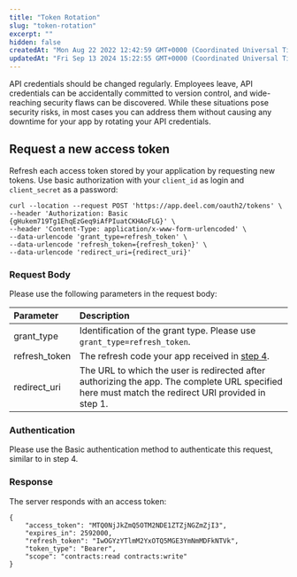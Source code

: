 ```yaml
---
title: "Token Rotation"
slug: "token-rotation"
excerpt: ""
hidden: false
createdAt: "Mon Aug 22 2022 12:42:59 GMT+0000 (Coordinated Universal Time)"
updatedAt: "Fri Sep 13 2024 15:22:55 GMT+0000 (Coordinated Universal Time)"
---
```

API credentials should be changed regularly. Employees leave, API credentials can be accidentally committed to version control, and wide-reaching security flaws can be discovered. While these situations pose security risks, in most cases you can address them without causing any downtime for your app by rotating your API credentials.

## Request a new access token

Refresh each access token stored by your application by requesting new tokens. Use basic authorization with your `client_id` as login and `client_secret` as a password:

```
curl --location --request POST 'https://app.deel.com/oauth2/tokens' \
--header 'Authorization: Basic {gHukem719Tg1EhqEzGeq9iAfPIuatCKHAoFLG}' \
--header 'Content-Type: application/x-www-form-urlencoded' \
--data-urlencode 'grant_type=refresh_token' \
--data-urlencode 'refresh_token={refresh_token}' \
--data-urlencode 'redirect_uri={redirect_uri}'
```

### Request Body

Please use the following parameters in the request body:

| Parameter     | Description                                                                                                                                        |
| :------------ | :------------------------------------------------------------------------------------------------------------------------------------------------- |
| grant_type    | Identification of the grant type. Please use `grant_type=refresh_token`.                                                                           |
| refresh_token | The refresh code your app received in [step 4](https://developer.deel.com/docs/getting-started-1#step-4-get-an-access-token).                      |
| redirect_uri  | The URL to which the user is redirected after authorizing the app. The complete URL specified here must match the redirect URI provided in step 1. |

### Authentication

Please use the Basic authentication method to authenticate this request, similar to in step 4.

### Response

The server responds with an access token:

```
{
    "access_token": "MTQ0NjJkZmQ5OTM2NDE1ZTZjNGZmZjI3",
    "expires_in": 2592000,
    "refresh_token": "IwOGYzYTlmM2YxOTQ5MGE3YmNmMDFkNTVk",
    "token_type": "Bearer",
    "scope": "contracts:read contracts:write"
}
```
